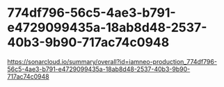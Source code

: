 # 774df796-56c5-4ae3-b791-e4729099435a-18ab8d48-2537-40b3-9b90-717ac74c0948
https://sonarcloud.io/summary/overall?id=iamneo-production_774df796-56c5-4ae3-b791-e4729099435a-18ab8d48-2537-40b3-9b90-717ac74c0948
